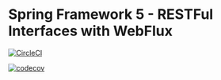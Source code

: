 # Spring Framework 5 - RESTFul Interfaces with WebFlux

[![CircleCI](https://circleci.com/gh/jsjackson263/jsj-spring5-webflux-rest.svg?style=svg)](https://circleci.com/gh/jsjackson263/jsj-spring5-webflux-rest)

[![codecov](https://codecov.io/gh/jsjackson263/jsj-spring5-webflux-rest/branch/master/graph/badge.svg)](https://codecov.io/gh/jsjackson263/jsj-spring5-webflux-rest)

